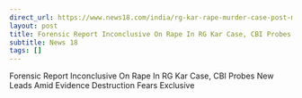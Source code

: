 ```yaml
---
direct_url: https://www.news18.com/india/rg-kar-rape-murder-case-post-mortem-forensic-reports-pose-challenge-for-cbi-as-it-probes-fresh-leads-9044911.html
layout: post
title: Forensic Report Inconclusive On Rape In RG Kar Case, CBI Probes New Leads Amid Evidence Destruction Fears   Exclusive
subtitle: News 18
tags: []
---
```


Forensic Report Inconclusive On Rape In RG Kar Case, CBI Probes New Leads Amid Evidence Destruction Fears   Exclusive
